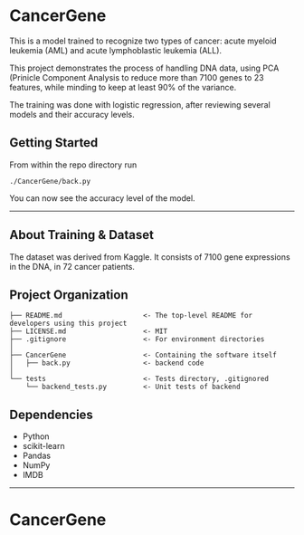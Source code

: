 CancerGene
==============================

This is a model trained to recognize two types of cancer:
acute myeloid leukemia (AML) and acute lymphoblastic leukemia (ALL).

This project demonstrates the process of handling DNA data, using PCA (Prinicle
Component Analysis to reduce more than 7100 genes to 23 features,
while minding to keep at least 90% of the variance.

The training was done with logistic regression, after reviewing several 
models and their accuracy levels.


Getting Started
------------

From within the repo directory run

`./CancerGene/back.py`

You can now see the accuracy level of the model.

-----
About Training & Dataset
--

The dataset was derived from Kaggle. It consists of 7100 gene expressions in the DNA, 
in 72 cancer patients.

Project Organization
------------

    ├── README.md                    <- The top-level README for developers using this project
    ├── LICENSE.md                   <- MIT
    ├── .gitignore                   <- For environment directories
    │
    ├── CancerGene                   <- Containing the software itself
    │   ├── back.py                  <- backend code
    │
    └── tests                        <- Tests directory, .gitignored
        └── backend_tests.py         <- Unit tests of backend
 
Dependencies
------------

- Python
- scikit-learn
- Pandas
- NumPy
- IMDB
--------
# CancerGene
